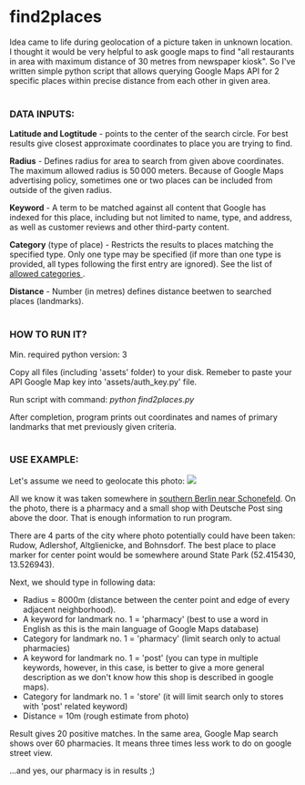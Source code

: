 # find2places

Idea came to life during geolocation of a picture taken in unknown location. I thought it would be very helpful to ask google maps to find "all restaurants in area with maximum distance of 30 metres from newspaper kiosk". So I've written simple python script that allows querying Google Maps API for 2 specific places within precise distance from each other in given area. 
<br>
<br>
<h3>DATA INPUTS:</h3>

<b>Latitude and Logtitude</b> - points to the center of the search circle. For best results give closest approximate coordinates to place you are trying to find.  

<b>Radius</b> - Defines radius for area to search from given above coordinates. The maximum allowed radius is 50 000 meters. Because of Google Maps advertising policy, sometimes one or two places can be included from outside of the given radius. 

<b>Keyword</b> - A term to be matched against all content that Google has indexed for this place, including but not limited to name, type, and address, as well as customer reviews and other third-party content.

<b>Category</b> (type of place) - Restricts the results to places matching the specified type. Only one type may be specified (if more than one type is provided, all types following the first entry are ignored). See the list of <a href='https://developers.google.com/places/web-service/supported_types'> allowed categories </a>.

<b>Distance</b> - Number (in metres) defines distance beetwen to searched places (landmarks). 
<br>
<br>
<h3>HOW TO RUN IT?</h3>
Min. required python version: 3

Copy all files (including 'assets' folder) to your disk. Remeber to paste your API Google Map key into 'assets/auth_key.py' file. 

Run script with command: <i>python find2places.py</i>

After completion, program prints out coordinates and names of primary landmarks that met previously given criteria.
<br>
<br>
<h3>USE EXAMPLE:</h3>
Let's assume we need to geolocate this photo: 
<img src='https://upload.wikimedia.org/wikipedia/commons/thumb/6/6a/Apotheke_an_der_Alten_Schule_in_Berlin-Adlershof.JPG/640px-Apotheke_an_der_Alten_Schule_in_Berlin-Adlershof.JPG'>

All we know it was taken somewhere in <a href='https://www.google.pl/maps/@52.4139645,13.5292603,13z'> southern Berlin near Schonefeld</a>.
On the photo, there is a pharmacy and a small shop with Deutsche Post sing above the door. That is enough information to run program.

There are 4 parts of the city where photo potentially could have been taken: Rudow, Adlershof, Altglienicke, and Bohnsdorf. The best place to place marker for center point would be somewhere around State Park (52.415430, 13.526943). 

Next, we should type in following data:<br>
<ul>
  <li>Radius = 8000m (distance between the center point and edge of every adjacent neighborhood).</li>
  <li>A keyword for landmark no. 1 = 'pharmacy' (best to use a word in English as this is the main language of Google Maps database)</li>
  <li>Category for landmark no. 1 = 'pharmacy' (limit search only to actual pharmacies)</li>
  <li>A keyword for landmark no. 1 = 'post' (you can type in multiple keywords, however, in this case, is better to give a more general description as we don't know how this shop is described in google maps).</li>
  <li>Category for landmark no. 1 = 'store' (it will limit search only to stores with 'post' related keyword)</li>
  <li>Distance = 10m (rough estimate from photo)</li>
</ul>
Result gives 20 positive matches. In the same area, Google Map search shows over 60 pharmacies. It means three times less work to do on google street view.

...and yes, our pharmacy is in results ;)

